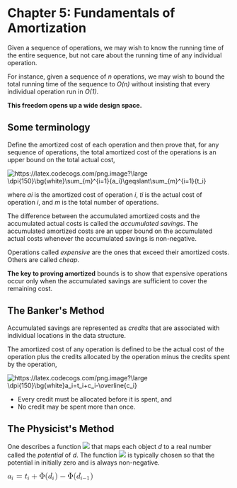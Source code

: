 # Chapter 5: Fundamentals of Amortization

Given a sequence of operations, we may wish to know the running time of the
entire sequence, but not care about the running time of any individual
operation.

For instance, given a sequence of _n_ operations, we may wish to bound the
total running time of the sequence to _O(n)_ without insisting that every
individual operation run in _O(1)_.

**This freedom opens up a wide design space.**

## Some terminology

Define the amortized cost of each operation and then prove that,
for any sequence of operations, the total amortized cost of the operations
is an upper bound on the total actual cost,

<img src="https://latex.codecogs.com/png.image?\large&space;\dpi{150}\bg{white}\sum_{m}^{i=1}{a_i}\geqslant\sum_{m}^{i=1}{t_i}" title="https://latex.codecogs.com/png.image?\large \dpi{150}\bg{white}\sum_{m}^{i=1}{a_i}\geqslant\sum_{m}^{i=1}{t_i}" />

where _ai_ is the amortized cost of operation _i_, _ti_ is the actual
cost of operation _i_, and _m_ is the total number of operations.

The difference between the accumulated amortized costs and the accumulated
actual costs is called the _accumulated savings_. The accumulated amortized
costs are an upper bound on the accumulated actual costs whenever the
accumulated savings is non-negative.

Operations called _expensive_ are the ones that exceed their amortized costs.
Others are called _cheap_.

**The key to proving amortized** bounds is to show that expensive operations
occur only when the accumulated savings are sufficient to cover the remaining
cost.

## The Banker's Method

Accumulated savings are represented as _credits_ that are associated with
individual locations in the data structure.

The amortized cost of any operation is defined to be the actual cost of
the operation plus the credits allocated by the operation minus
the credits spent by the operation,

<img src="https://latex.codecogs.com/png.image?\large&space;\dpi{150}\bg{white}a_i=t_i&plus;c_i-\overline{c_i}" title="https://latex.codecogs.com/png.image?\large \dpi{150}\bg{white}a_i=t_i+c_i-\overline{c_i}" />

- Every credit must be allocated before it is spent, and
- No credit may be spent more than once.

## The Physicist's Method

One describes a function ![][phi] that maps each object _d_ to a real number
called the _potential_ of _d_. The function ![][phi] is typically chosen
so that the potential in initially zero and is always non-negative.

![](5_1_a.png)

[phi]: phi.png
